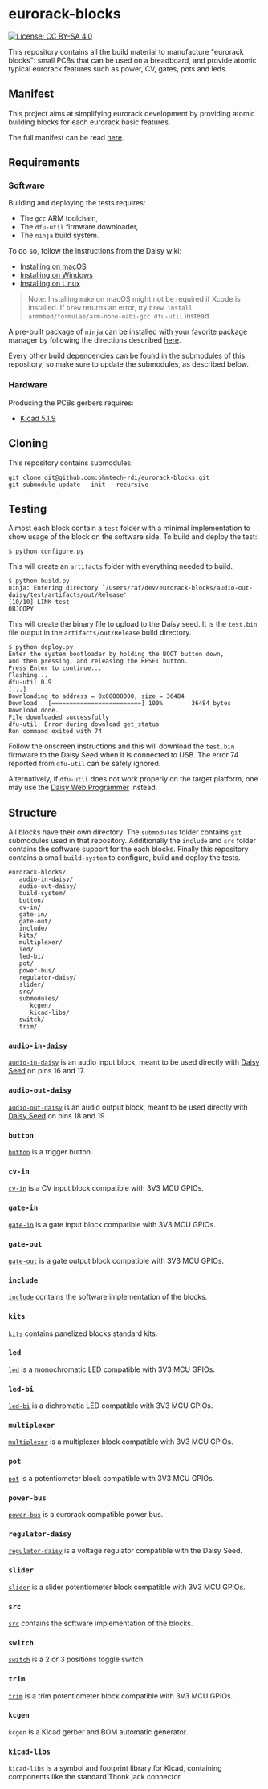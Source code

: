 # eurorack-blocks

[![License: CC BY-SA 4.0](https://licensebuttons.net/l/by-sa/4.0/80x15.png)](https://creativecommons.org/licenses/by-sa/4.0/)

This repository contains all the build material to manufacture "eurorack blocks": small PCBs
that can be used on a breadboard, and provide atomic typical eurorack features such
as power, CV, gates, pots and leds.


## Manifest

This project aims at simplifying eurorack development by providing atomic building blocks
for each eurorack basic features.

The full manifest can be read [here](manifest.md).


## Requirements

### Software

Building and deploying the tests requires:

- The `gcc` ARM toolchain,
- The `dfu-util` firmware downloader,
- The `ninja` build system.

To do so, follow the instructions from the Daisy wiki:

- [Installing on macOS](https://github.com/electro-smith/DaisyWiki/wiki/1b.-Installing-the-Toolchain-on-Mac)
- [Installing on Windows](https://github.com/electro-smith/DaisyWiki/wiki/1c.-Installing-the-Toolchain-on-Windows)
- [Installing on Linux](https://github.com/electro-smith/DaisyWiki/wiki/1d.-Installing-the-Toolchain-on-Linux)

> Note: Installing `make` on macOS might not be required if Xcode is installed. If `brew` returns
> an error, try `brew install armmbed/formulae/arm-none-eabi-gcc dfu-util` instead.

A pre-built package of `ninja` can be installed with your favorite package manager by
following the directions described [here](https://github.com/ninja-build/ninja/wiki/Pre-built-Ninja-packages).

Every other build dependencies can be found in the submodules of this repository, so make
sure to update the submodules, as described below.

### Hardware

Producing the PCBs gerbers requires:

- [Kicad 5.1.9](http://kicad-pcb.org/download/)


## Cloning

This repository contains submodules:

    git clone git@github.com:ohmtech-rdi/eurorack-blocks.git
    git submodule update --init --recursive


## Testing

Almost each block contain a `test` folder with a minimal implementation to show usage
of the block on the software side. To build and deploy the test:

    $ python configure.py

This will create an `artifacts` folder with everything needed to build.

    $ python build.py
    ninja: Entering directory `/Users/raf/dev/eurorack-blocks/audio-out-daisy/test/artifacts/out/Release'
    [10/10] LINK test
    OBJCOPY

This will create the binary file to upload to the Daisy seed. It is the `test.bin` file output in the
`artifacts/out/Release` build directory.

    $ python deploy.py
    Enter the system bootloader by holding the BOOT button down,
    and then pressing, and releasing the RESET button.
    Press Enter to continue...
    Flashing...
    dfu-util 0.9
    [...]
    Downloading to address = 0x08000000, size = 36484
    Download   [=========================] 100%        36484 bytes
    Download done.
    File downloaded successfully
    dfu-util: Error during download get_status
    Run command exited with 74

Follow the onscreen instructions and this will download the `test.bin` firmware to the
Daisy Seed when it is connected to USB. The error 74 reported from `dfu-util` can be safely
ignored.

Alternatively, if `dfu-util` does not work properly on the target platform,
one may use the [Daisy Web Programmer](https://electro-smith.github.io/Programmer/)
instead.


## Structure

All blocks have their own directory. The `submodules` folder contains `git` submodules
used in that repository. Additionally the `include` and `src` folder contains the software
support for the each blocks. Finally this repository contains a small `build-system` to
configure, build and deploy the tests.

```
eurorack-blocks/
   audio-in-daisy/
   audio-out-daisy/
   build-system/
   button/
   cv-in/
   gate-in/
   gate-out/
   include/
   kits/
   multiplexer/
   led/
   led-bi/
   pot/
   power-bus/
   regulator-daisy/
   slider/
   src/
   submodules/
      kcgen/
      kicad-libs/
   switch/
   trim/
```

### `audio-in-daisy`

[`audio-in-daisy`](./audio-in-daisy/) is an audio input block, meant to be used directly with [Daisy Seed](https://www.electro-smith.com/daisy/daisy) on pins 16 and 17.

### `audio-out-daisy`

[`audio-out-daisy`](./audio-out-daisy/) is an audio output block, meant to be used directly with [Daisy Seed](https://www.electro-smith.com/daisy/daisy) on pins 18 and 19.

### `button`

[`button`](./button/) is a trigger button.

### `cv-in`

[`cv-in`](./cv-in/) is a CV input block compatible with 3V3 MCU GPIOs.

### `gate-in`

[`gate-in`](./gate-in/) is a gate input block compatible with 3V3 MCU GPIOs.

### `gate-out`

[`gate-out`](./gate-out/) is a gate output block compatible with 3V3 MCU GPIOs.

### `include`

[`include`](./include/) contains the software implementation of the blocks.

### `kits`

[`kits`](./kits/) contains panelized blocks standard kits.

### `led`

[`led`](./led/) is a monochromatic LED compatible with 3V3 MCU GPIOs.

### `led-bi`

[`led-bi`](./led-bi/) is a dichromatic LED compatible with 3V3 MCU GPIOs.

### `multiplexer`

[`multiplexer`](./multiplexer/) is a multiplexer block compatible with 3V3 MCU GPIOs.

### `pot`

[`pot`](./pot/) is a potentiometer block compatible with 3V3 MCU GPIOs.

### `power-bus`

[`power-bus`](./power-bus/) is a eurorack compatible power bus.

### `regulator-daisy`

[`regulator-daisy`](./regulator-daisy/) is a voltage regulator compatible with the Daisy Seed.

### `slider`

[`slider`](./slider/) is a slider potentiometer block compatible with 3V3 MCU GPIOs.

### `src`

[`src`](./src/) contains the software implementation of the blocks.

### `switch`

[`switch`](./switch/) is a 2 or 3 positions toggle switch.

### `trim`

[`trim`](./trim/) is a trim potentiometer block compatible with 3V3 MCU GPIOs.

### `kcgen`

`kcgen` is a Kicad gerber and BOM automatic generator.

### `kicad-libs`

`kicad-libs` is a symbol and footprint library for Kicad, containing components like
the standard Thonk jack connector.
